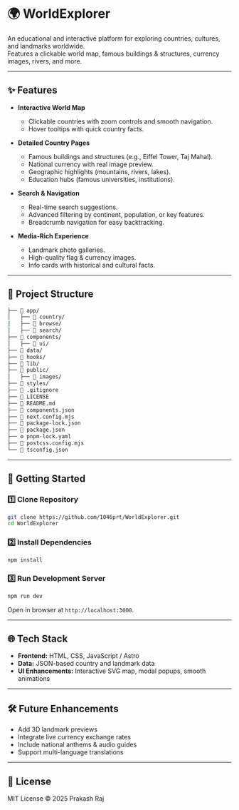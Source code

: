 # 🌍 WorldExplorer

An educational and interactive platform for exploring countries, cultures, and landmarks worldwide.  
Features a clickable world map, famous buildings & structures, currency images, rivers, and more.

---

## ✨ Features

- **Interactive World Map**

  - Clickable countries with zoom controls and smooth navigation.
  - Hover tooltips with quick country facts.

- **Detailed Country Pages**

  - Famous buildings and structures (e.g., Eiffel Tower, Taj Mahal).
  - National currency with real image preview.
  - Geographic highlights (mountains, rivers, lakes).
  - Education hubs (famous universities, institutions).

- **Search & Navigation**

  - Real-time search suggestions.
  - Advanced filtering by continent, population, or key features.
  - Breadcrumb navigation for easy backtracking.

- **Media-Rich Experience**
  - Landmark photo galleries.
  - High-quality flag & currency images.
  - Info cards with historical and cultural facts.

---

## 📂 Project Structure

```bash
├── 📁 app/
│   ├── 📁 country/
|   ├── 📁 browse/
│   ├── 📁 search/
├── 📁 components/
│   ├── 📁 ui/
├── 📁 data/
├── 📁 hooks/
├── 📁 lib/
├── 📁 public/
│   ├── 📁 images/
├── 📁 styles/
├── 🚫 .gitignore
├── 📜 LICENSE
├── 📖 README.md
├── 📄 components.json
├── 📄 next.config.mjs
├── 📄 package-lock.json
├── 📄 package.json
├── ⚙️ pnpm-lock.yaml
├── 📄 postcss.config.mjs
└── 📄 tsconfig.json
```

---

## 🚀 Getting Started

### 1️⃣ Clone Repository

```bash
git clone https://github.com/1046prt/WorldExplorer.git
cd WorldExplorer
```

### 2️⃣ Install Dependencies

```bash
npm install
```

### 3️⃣ Run Development Server

```bash
npm run dev
```

Open in browser at `http://localhost:3000`.

---

## 🌐 Tech Stack

- **Frontend:** HTML, CSS, JavaScript / Astro
- **Data:** JSON-based country and landmark data
- **UI Enhancements:** Interactive SVG map, modal popups, smooth animations

---

## 🛠 Future Enhancements

- Add 3D landmark previews
- Integrate live currency exchange rates
- Include national anthems & audio guides
- Support multi-language translations

---

## 📜 License

MIT License © 2025 Prakash Raj
